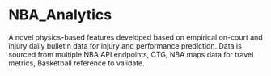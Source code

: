 # NBA_Analytics
A novel physics-based features developed based on empirical on-court and injury daily bulletin data for injury and performance prediction. Data is sourced from multiple NBA API endpoints, CTG, NBA maps data for travel metrics, Basketball reference to validate.

